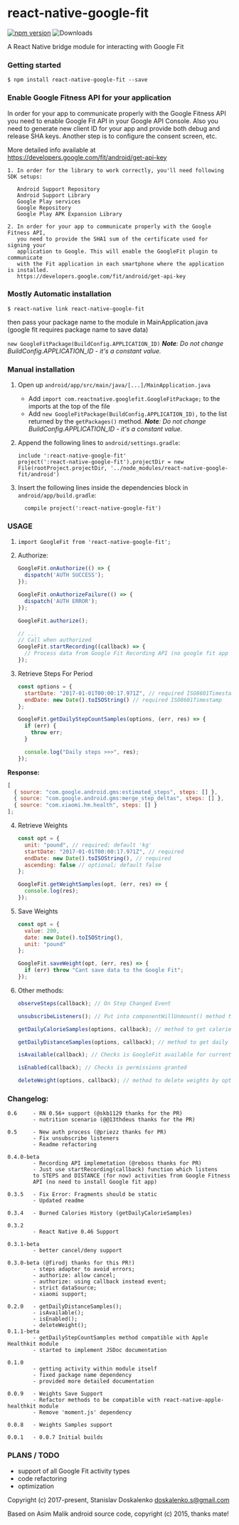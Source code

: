 # react-native-google-fit

[![npm version](https://badge.fury.io/js/react-native-google-fit.svg)](https://badge.fury.io/js/react-native-google-fit) ![Downloads](https://img.shields.io/npm/dm/react-native-google-fit.svg)

A React Native bridge module for interacting with Google Fit

### Getting started

`$ npm install react-native-google-fit --save`

### Enable Google Fitness API for your application

In order for your app to communicate properly with the Google Fitness API you need to enable Google Fit API in your Google API Console.
Also you need to generate new client ID for your app and provide both debug and release SHA keys.
Another step is to configure the consent screen, etc.

More detailed info available at
https://developers.google.com/fit/android/get-api-key

```
1. In order for the library to work correctly, you'll need following SDK setups:
   
   Android Support Repository
   Android Support Library
   Google Play services
   Google Repository
   Google Play APK Expansion Library
   
2. In order for your app to communicate properly with the Google Fitness API,
   you need to provide the SHA1 sum of the certificate used for signing your
   application to Google. This will enable the GoogleFit plugin to communicate
   with the Fit application in each smartphone where the application is installed.
   https://developers.google.com/fit/android/get-api-key
```

### Mostly Automatic installation

`$ react-native link react-native-google-fit`

then pass your package name to the module in MainApplication.java (google fit requires package name to save data)

`new GoogleFitPackage(BuildConfig.APPLICATION_ID)`
_**Note**: Do not change BuildConfig.APPLICATION_ID - it's a constant value._

### Manual installation

1. Open up `android/app/src/main/java/[...]/MainApplication.java`

    * Add `import com.reactnative.googlefit.GoogleFitPackage;` to the imports at the top of the file
    * Add `new GoogleFitPackage(BuildConfig.APPLICATION_ID),` to the list returned by the `getPackages()` method.
    _**Note**: Do not change BuildConfig.APPLICATION_ID - it's a constant value._

2. Append the following lines to `android/settings.gradle`:
   ```
   include ':react-native-google-fit'
   project(':react-native-google-fit').projectDir = new File(rootProject.projectDir, '../node_modules/react-native-google-fit/android')
   ```
3. Insert the following lines inside the dependencies block in `android/app/build.gradle`:

   ```
     compile project(':react-native-google-fit')
   ```

### USAGE

1. `import GoogleFit from 'react-native-google-fit';`

2. Authorize:

    ```javascript
    GoogleFit.onAuthorize(() => {
      dispatch('AUTH SUCCESS');
    });
    
    GoogleFit.onAuthorizeFailure(() => {
      dispatch('AUTH ERROR');
    });
    
    GoogleFit.authorize();
    
    // ...
    // Call when authorized
    GoogleFit.startRecording((callback) => {
      // Process data from Google Fit Recording API (no google fit app needed)
    });
    ```

3. Retrieve Steps For Period

    ```javascript
    const options = {
      startDate: "2017-01-01T00:00:17.971Z", // required ISO8601Timestamp
      endDate: new Date().toISOString() // required ISO8601Timestamp
    };
    
    GoogleFit.getDailyStepCountSamples(options, (err, res) => {
      if (err) {
        throw err;
      }
    
      console.log("Daily steps >>>", res);
    });
    ```

**Response:**

```javascript
[
  { source: "com.google.android.gms:estimated_steps", steps: [] },
  { source: "com.google.android.gms:merge_step_deltas", steps: [] },
  { source: "com.xiaomi.hm.health", steps: [] }
];
```

4. Retrieve Weights

    ```javascript
    const opt = {
      unit: "pound", // required; default 'kg'
      startDate: "2017-01-01T00:00:17.971Z", // required
      endDate: new Date().toISOString(), // required
      ascending: false // optional; default false
    };
    
    GoogleFit.getWeightSamples(opt, (err, res) => {
      console.log(res);
    });
    ```

5. Save Weights

    ```javascript
    const opt = {
      value: 200,
      date: new Date().toISOString(),
      unit: "pound"
    };
    
    GoogleFit.saveWeight(opt, (err, res) => {
      if (err) throw "Cant save data to the Google Fit";
    });
    ```

6. Other methods:

    ```javascript
    observeSteps(callback); // On Step Changed Event
    
    unsubscribeListeners(); // Put into componentWillUnmount() method to prevent leaks
    
    getDailyCalorieSamples(options, callback); // method to get calories per day
    
    getDailyDistanceSamples(options, callback); // method to get daily distance
    
    isAvailable(callback); // Checks is GoogleFit available for current account / installed on device
    
    isEnabled(callback); // Checks is permissions granted
    
    deleteWeight(options, callback); // method to delete weights by options (same as in save weights)
    ```

### Changelog:

```
0.6     - RN 0.56+ support (@skb1129 thanks for the PR)
        - nutrition scenario (@@13thdeus thanks for the PR)
        
0.5     - New auth process (@priezz thanks for PR)
        - Fix unsubscribe listeners
        - Readme refactoring
        
0.4.0-beta
        - Recording API implemetation (@reboss thanks for PR)
        - Just use startRecording(callback) function which listens
        to STEPS and DISTANCE (for now) activities from Google Fitness
        API (no need to install Google fit app)

0.3.5   - Fix Error: Fragments should be static
        - Updated readme

0.3.4   - Burned Calories History (getDailyCalorieSamples)

0.3.2
        - React Native 0.46 Support

0.3.1-beta
        - better cancel/deny support

0.3.0-beta (@firodj thanks for this PR!)
        - steps adapter to avoid errors;
        - authorize: allow cancel;
        - authorize: using callback instead event;
        - strict dataSource;
        - xiaomi support;

0.2.0   - getDailyDistanceSamples();
        - isAvailable();
        - isEnabled();
        - deleteWeight();
0.1.1-beta
        - getDailyStepCountSamples method compatible with Apple Healthkit module
        - started to implement JSDoc documentation

0.1.0
        - getting activity within module itself
        - fixed package name dependency
        - provided more detailed documentation

0.0.9   - Weights Save Support
        - Refactor methods to be compatible with react-native-apple-healthkit module
        - Remove 'moment.js' dependency

0.0.8   - Weights Samples support

0.0.1   - 0.0.7 Initial builds
```

### PLANS / TODO

* support of all Google Fit activity types
* code refactoring
* optimization

Copyright (c) 2017-present, Stanislav Doskalenko
doskalenko.s@gmail.com

Based on Asim Malik android source code, copyright (c) 2015, thanks mate!
